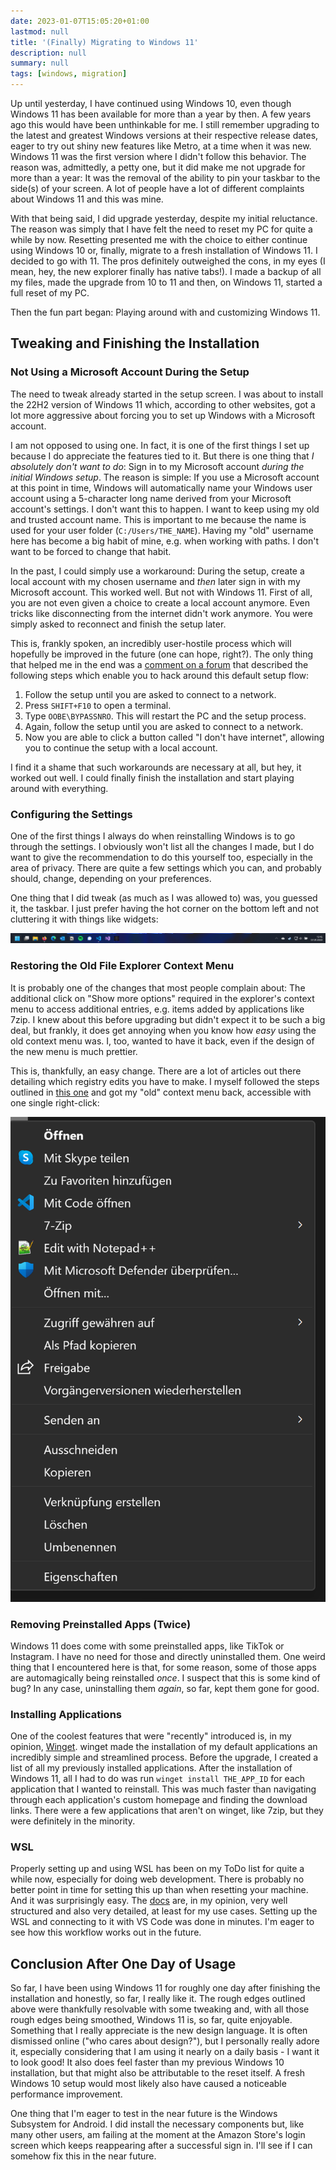 ```yaml
---
date: 2023-01-07T15:05:20+01:00
lastmod: null
title: '(Finally) Migrating to Windows 11'
description: null
summary: null
tags: [windows, migration]
---
```


Up until yesterday, I have continued using Windows 10, even though Windows 11 has been available
for more than a year by then.
A few years ago this would have been unthinkable for me.
I still remember upgrading to the latest and greatest Windows versions at their respective release dates,
eager to try out shiny new features like Metro, at a time when it was new.
Windows 11 was the first version where I didn't follow this behavior.
The reason was, admittedly, a petty one, but it did make me not upgrade for more than a year:
It was the removal of the ability to pin your taskbar to the side(s) of your screen.
A lot of people have a lot of different complaints about Windows 11 and this was mine.

With that being said, I did upgrade yesterday, despite my initial reluctance.
The reason was simply that I have felt the need to reset my PC for quite a while by now.
Resetting presented me with the choice to either continue using Windows 10 or, finally,
migrate to a fresh installation of Windows 11.
I decided to go with 11.
The pros definitely outweighed the cons, in my eyes (I mean, hey, the new explorer finally has native tabs!).
I made a backup of all my files, made the upgrade from 10 to 11 and then, on Windows 11, started
a full reset of my PC.

Then the fun part began: Playing around with and customizing Windows 11.

## Tweaking and Finishing the Installation

### Not Using a Microsoft Account During the Setup

The need to tweak already started in the setup screen.
I was about to install the 22H2 version of Windows 11 which, according to other websites,
got a lot more aggressive about forcing you to set up Windows with a Microsoft account.

I am not opposed to using one.
In fact, it is one of the first things I set up because I do appreciate the features tied to it.
But there is one thing that _I absolutely don't want to do_:
Sign in to my Microsoft account _during the initial Windows setup_.
The reason is simple:
If you use a Microsoft account at this point in time, Windows will automatically name your
Windows user account using a 5-character long name derived from your Microsoft account's settings.
I don't want this to happen.
I want to keep using my old and trusted account name.
This is important to me because the name is used for your user folder (`C:/Users/THE_NAME`).
Having my "old" username here has become a big habit of mine, e.g. when working with paths.
I don't want to be forced to change that habit.

In the past, I could simply use a workaround:
During the setup, create a local account with my chosen username and _then_ later sign in with
my Microsoft account.
This worked well. But not with Windows 11.
First of all, you are not even given a choice to create a local account anymore.
Even tricks like disconnecting from the internet didn't work anymore.
You were simply asked to reconnect and finish the setup later.

This is, frankly spoken, an incredibly user-hostile process which will hopefully be improved in the future
(one can hope, right?).
The only thing that helped me in the end was a [comment on a forum](https://superuser.com/q/1744963)
that described the following steps which enable you to hack around this default setup flow:

1. Follow the setup until you are asked to connect to a network.
2. Press `SHIFT+F10` to open a terminal.
3. Type `OOBE\BYPASSNRO`. This will restart the PC and the setup process.
4. Again, follow the setup until you are asked to connect to a network.
5. Now you are able to click a button called "I don't have internet", allowing you to continue
   the setup with a local account.

I find it a shame that such workarounds are necessary at all, but hey, it worked out well.
I could finally finish the installation and start playing around with everything.

### Configuring the Settings

One of the first things I always do when reinstalling Windows is to go through the settings.
I obviously won't list all the changes I made, but I do want to give the recommendation to
do this yourself too, especially in the area of privacy.
There are quite a few settings which you can, and probably should, change, depending on your preferences.

One thing that I did tweak (as much as I was allowed to) was, you guessed it, the taskbar.
I just prefer having the hot corner on the bottom left and not cluttering it with things like widgets:

![Customized Taskbar](./taskbar.png)

### Restoring the Old File Explorer Context Menu

It is probably one of the changes that most people complain about:
The additional click on "Show more options" required in the explorer's context menu to access
additional entries, e.g. items added by applications like 7zip.
I knew about this before upgrading but didn't expect it to be such a big deal, but frankly,
it does get annoying when you know how _easy_ using the old context menu was.
I, too, wanted to have it back, even if the design of the new menu is much prettier.

This is, thankfully, an easy change. There are a lot of articles out there detailing which
registry edits you have to make.
I myself followed the steps outlined in [this one](https://web.archive.org/web/20230101182639/https://pureinfotech.com/bring-back-classic-context-menu-windows-11/)
and got my "old" context menu back, accessible with one single right-click:

![Old Context Menu](./old-context-menu.png)

### Removing Preinstalled Apps (Twice)

Windows 11 does come with some preinstalled apps, like TikTok or Instagram.
I have no need for those and directly uninstalled them.
One weird thing that I encountered here is that, for some reason, some of those apps are automagically
being reinstalled *once*.
I suspect that this is some kind of bug?
In any case, uninstalling them *again*, so far, kept them gone for good.

### Installing Applications

One of the coolest features that were "recently" introduced is, in my opinion, [Winget](https://learn.microsoft.com/en-us/windows/package-manager/winget/).
winget made the installation of my default applications an incredibly simple and streamlined process.
Before the upgrade, I created a list of all my previously installed applications.
After the installation of Windows 11, all I had to do was run `winget install THE_APP_ID` for each
application that I wanted to reinstall.
This was much faster than navigating through each application's custom homepage and finding the download links.
There were a few applications that aren't on winget, like 7zip, but they were definitely in the minority.

### WSL

Properly setting up and using WSL has been on my ToDo list for quite a while now, especially for
doing web development.
There is probably no better point in time for setting this up than when resetting your machine.
And it was surprisingly easy. The [docs](https://learn.microsoft.com/en-us/windows/wsl/) are,
in my opinion, very well structured and also very detailed, at least for my use cases.
Setting up the WSL and connecting to it with VS Code was done in minutes.
I'm eager to see how this workflow works out in the future.

## Conclusion After One Day of Usage

So far, I have been using Windows 11 for roughly one day after finishing the installation and
honestly, so far, I really like it.
The rough edges outlined above were thankfully resolvable with some tweaking and, with all those
rough edges being smoothed, Windows 11 is, so far, quite enjoyable.
Something that I really appreciate is the new design language.
It is often dismissed online ("who cares about design?"), but I personally really adore it,
especially considering that I am using it nearly on a daily basis - I want it to look good!
It also does feel faster than my previous Windows 10 installation, but that might also be
attributable to the reset itself. A fresh Windows 10 setup would most likely also have caused
a noticeable performance improvement.

One thing that I'm eager to test in the near future is the Windows Subsystem for Android.
I did install the necessary components but, like many other users, am failing at the moment
at the Amazon Store's login screen which keeps reappearing after a successful sign in.
I'll see if I can somehow fix this in the near future.
